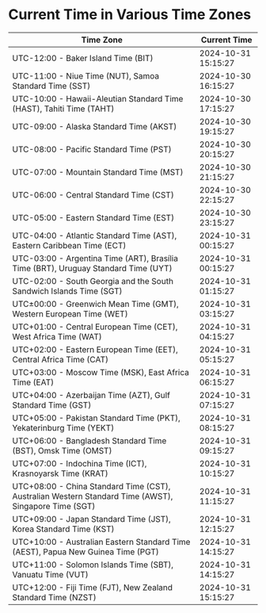 # Current Time in Various Time Zones

| Time Zone | Current Time |
|-----------|--------------|
| UTC-12:00 - Baker Island Time (BIT) | 2024-10-31 15:15:27 |
| UTC-11:00 - Niue Time (NUT), Samoa Standard Time (SST) | 2024-10-30 16:15:27 |
| UTC-10:00 - Hawaii-Aleutian Standard Time (HAST), Tahiti Time (TAHT) | 2024-10-30 17:15:27 |
| UTC-09:00 - Alaska Standard Time (AKST) | 2024-10-30 19:15:27 |
| UTC-08:00 - Pacific Standard Time (PST) | 2024-10-30 20:15:27 |
| UTC-07:00 - Mountain Standard Time (MST) | 2024-10-30 21:15:27 |
| UTC-06:00 - Central Standard Time (CST) | 2024-10-30 22:15:27 |
| UTC-05:00 - Eastern Standard Time (EST) | 2024-10-30 23:15:27 |
| UTC-04:00 - Atlantic Standard Time (AST), Eastern Caribbean Time (ECT) | 2024-10-31 00:15:27 |
| UTC-03:00 - Argentina Time (ART), Brasília Time (BRT), Uruguay Standard Time (UYT) | 2024-10-31 00:15:27 |
| UTC-02:00 - South Georgia and the South Sandwich Islands Time (SGT) | 2024-10-31 01:15:27 |
| UTC±00:00 - Greenwich Mean Time (GMT), Western European Time (WET) | 2024-10-31 03:15:27 |
| UTC+01:00 - Central European Time (CET), West Africa Time (WAT) | 2024-10-31 04:15:27 |
| UTC+02:00 - Eastern European Time (EET), Central Africa Time (CAT) | 2024-10-31 05:15:27 |
| UTC+03:00 - Moscow Time (MSK), East Africa Time (EAT) | 2024-10-31 06:15:27 |
| UTC+04:00 - Azerbaijan Time (AZT), Gulf Standard Time (GST) | 2024-10-31 07:15:27 |
| UTC+05:00 - Pakistan Standard Time (PKT), Yekaterinburg Time (YEKT) | 2024-10-31 08:15:27 |
| UTC+06:00 - Bangladesh Standard Time (BST), Omsk Time (OMST) | 2024-10-31 09:15:27 |
| UTC+07:00 - Indochina Time (ICT), Krasnoyarsk Time (KRAT) | 2024-10-31 10:15:27 |
| UTC+08:00 - China Standard Time (CST), Australian Western Standard Time (AWST), Singapore Time (SGT) | 2024-10-31 11:15:27 |
| UTC+09:00 - Japan Standard Time (JST), Korea Standard Time (KST) | 2024-10-31 12:15:27 |
| UTC+10:00 - Australian Eastern Standard Time (AEST), Papua New Guinea Time (PGT) | 2024-10-31 14:15:27 |
| UTC+11:00 - Solomon Islands Time (SBT), Vanuatu Time (VUT) | 2024-10-31 14:15:27 |
| UTC+12:00 - Fiji Time (FJT), New Zealand Standard Time (NZST) | 2024-10-31 15:15:27 |
